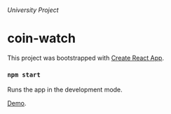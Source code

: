 ###### University Project
# coin-watch

This project was bootstrapped with [Create React App](https://github.com/facebook/create-react-app).

### `npm start`

Runs the app in the development mode.

[Demo](https://pouryapb.github.io/coin-watch/).
